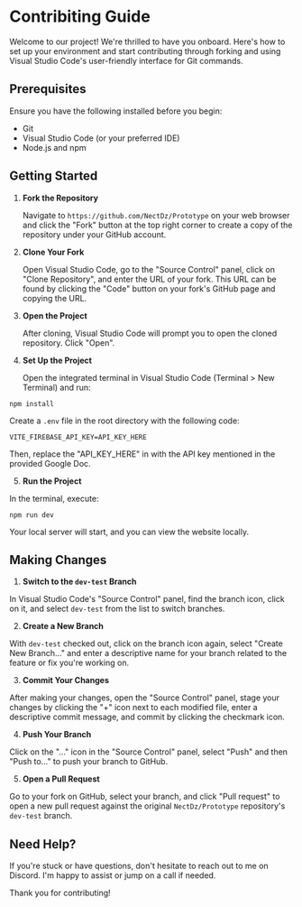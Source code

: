 # Contribiting Guide

Welcome to our project! We're thrilled to have you onboard. Here's how to set up your environment and start contributing through forking and using Visual Studio Code's user-friendly interface for Git commands.

## Prerequisites

Ensure you have the following installed before you begin:

- Git
- Visual Studio Code (or your preferred IDE)
- Node.js and npm

## Getting Started

1. **Fork the Repository**

   Navigate to `https://github.com/NectDz/Prototype` on your web browser and click the "Fork" button at the top right corner to create a copy of the repository under your GitHub account.

2. **Clone Your Fork**

   Open Visual Studio Code, go to the "Source Control" panel, click on "Clone Repository", and enter the URL of your fork. This URL can be found by clicking the "Code" button on your fork's GitHub page and copying the URL.

3. **Open the Project**

   After cloning, Visual Studio Code will prompt you to open the cloned repository. Click "Open".

4. **Set Up the Project**

   Open the integrated terminal in Visual Studio Code (Terminal > New Terminal) and run:

```
npm install
```

Create a `.env` file in the root directory with the following code:

```
VITE_FIREBASE_API_KEY=API_KEY_HERE
```

Then, replace the "API_KEY_HERE" in with the API key mentioned in the provided Google Doc.

5. **Run the Project**

In the terminal, execute:

```
npm run dev
```

Your local server will start, and you can view the website locally.

## Making Changes

1. **Switch to the `dev-test` Branch**

In Visual Studio Code's "Source Control" panel, find the branch icon, click on it, and select `dev-test` from the list to switch branches.

2. **Create a New Branch**

With `dev-test` checked out, click on the branch icon again, select "Create New Branch..." and enter a descriptive name for your branch related to the feature or fix you're working on.

3. **Commit Your Changes**

After making your changes, open the "Source Control" panel, stage your changes by clicking the "+" icon next to each modified file, enter a descriptive commit message, and commit by clicking the checkmark icon.

4. **Push Your Branch**

Click on the "..." icon in the "Source Control" panel, select "Push" and then "Push to..." to push your branch to GitHub.

5. **Open a Pull Request**

Go to your fork on GitHub, select your branch, and click "Pull request" to open a new pull request against the original `NectDz/Prototype` repository's `dev-test` branch.

## Need Help?

If you're stuck or have questions, don't hesitate to reach out to me on Discord. I'm happy to assist or jump on a call if needed.

Thank you for contributing!
